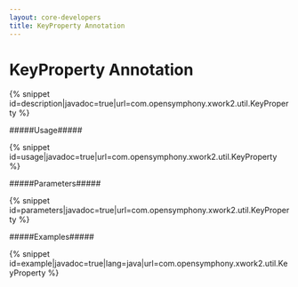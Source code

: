```yaml
---
layout: core-developers
title: KeyProperty Annotation
---
```


# KeyProperty Annotation



{% snippet id=description|javadoc=true|url=com.opensymphony.xwork2.util.KeyProperty %}

#####Usage#####



{% snippet id=usage|javadoc=true|url=com.opensymphony.xwork2.util.KeyProperty %}

#####Parameters#####



{% snippet id=parameters|javadoc=true|url=com.opensymphony.xwork2.util.KeyProperty %}

#####Examples#####



{% snippet id=example|javadoc=true|lang=java|url=com.opensymphony.xwork2.util.KeyProperty %}
